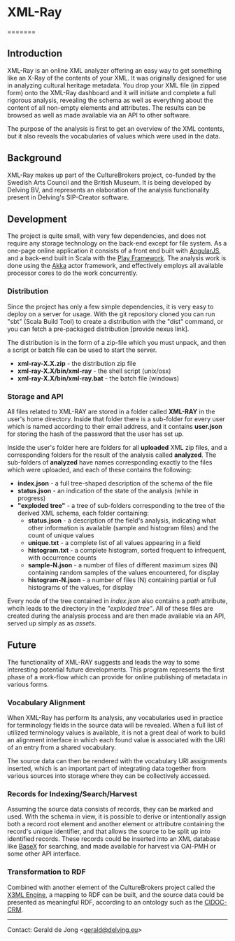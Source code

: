 # XML-Ray
=======

## Introduction

XML-Ray is an online XML analyzer offering an easy way to get something like an X-Ray of the contents of your XML.  It was originally designed for use in analyzing cultural heritage metadata.  You drop your XML file (in zipped form) onto the XML-Ray dashboard and it will initiate and complete a full rigorous analysis, revealing the schema as well as everything about the content of all non-empty elements and attributes.  The results can be browsed as well as made available via an API to other software.

The purpose of the analysis is first to get an overview of the XML contents, but it also reveals the vocabularies of values which were used in the data.

## Background

XML-Ray makes up part of the CultureBrokers project, co-funded by the Swedish Arts Council and the British Museum.  It is being developed by Delving BV, and represents an elaboration of the analysis functionality present in Delving's SIP-Creator software.

## Development

The project is quite small, with very few dependencies, and does not require any storage technology on the back-end except for file system.  As a one-page online application it consists of a front end built with [AngularJS](https://angularjs.org/), and a back-end built in Scala with the [Play Framework](http://www.playframework.com/). The analysis work is done using the [Akka](http://akka.io/) actor framework, and effectively employs all available processor cores to do the work concurrently.

### Distribution

Since the project has only a few simple dependencies, it is very easy to deploy on a server for usage.  With the git repository cloned you can run "sbt" (Scala Build Tool) to create a distribution with the "dist" command, or you can fetch a pre-packaged distribution [provide nexus link].  

The distribution is in the form of a zip-file which you must unpack, and then a script or batch file can be used to start the server.

* **xml-ray-X.X.zip** - the distribution zip file
* **xml-ray-X.X/bin/xml-ray** - the shell script (unix/osx)
* **xml-ray-X.X/bin/xml-ray.bat** - the batch file (windows)

### Storage and API

All files related to XML-RAY are stored in a folder called **XML-RAY** in the user's home directory.  Inside that folder there is a sub-folder for every user which is named according to their email address, and it contains **user.json** for storing the hash of the password that the user has set up.

Inside the user's folder here are folders for all **uploaded** XML zip files, and a corresponding folders for the result of the analysis called **analyzed**.  The sub-folders of **analyzed** have names corresponding exactly to the files which were uploaded, and each of these contains the following:

* **index.json** - a full tree-shaped description of the schema of the file
* **status.json** - an indication of the state of the analysis (while in progress)
* **"exploded tree"** - a tree of sub-folders corresponding to the tree of the derived XML schema, each folder containing:
	* **status.json** - a description of the field's analysis, indicating what other information is available (sample and histogram files) and the count of unique values
	* **unique.txt** - a complete list of all values appearing in a field
	* **histogram.txt** - a complete histogram, sorted frequent to infrequent, with occurrence counts
	* **sample-N.json** - a number of files of different maximum sizes (N) containing random samples of the values encountered, for display
	* **histogram-N.json** - a number of files (N) containing partial or full histograms of the values, for display

Every node of the tree contained in *index.json* also contains a *path* attribute, whcih leads to the directory in the *"exploded tree"*.  All of these files are created during the analysis process and are then made available via an API, served up simply as as *assets*.

## Future

The functionality of XML-RAY suggests and leads the way to some interesting potential future developments.  This program represents the first phase of a work-flow which can provide for online publishing of metadata in various forms.

### Vocabulary Alignment

When XML-Ray has perform its analysis, any vocabularies used in practice for terminology fields in the source data will be revealed.  When a full list of utilized terminology values is available, it is not a great deal of work to build an alignment interface in which each found value is associated with the URI of an entry from a shared vocabulary.

The source data can then be rendered with the vocabulary URI assignments inserted, which is an important part of integrating data together from various sources into storage where they can be collectively accessed.

### Records for Indexing/Search/Harvest

Assuming the source data consists of records, they can be marked and used.  With the schema in view, it is possible to derive or intentionally assign both a record root element and another element or attributre containing the record's unique identifier, and that allows the source to be split up into identified records.  These records could be inserted into an XML database like [BaseX](http://basex.org/) for searching, and made available for harvest via OAI-PMH or some other API interface.

### Transformation to RDF

Combined with another element of the CultureBrokers project called the [X3ML Engine](https://github.com/delving/x3ml), a mapping to RDF can be built, and the source data could be presented as meaningful RDF, according to an ontology such as the [CIDOC-CRM](http://www.cidoc-crm.org/).

---

Contact: Gerald de Jong &lt;gerald@delving.eu&gt;